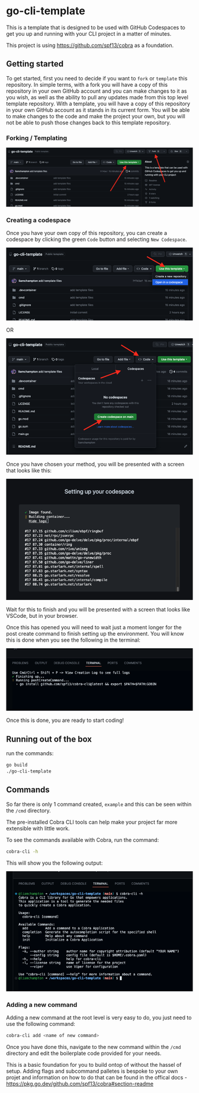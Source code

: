 # go-cli-template
This is a template that is designed to be used with GitHub Codespaces to get you up and running with your CLI project in a matter of minutes.

This project is using https://github.com/spf13/cobra as a foundation.

## Getting started

To get started, first you need to decide if you want to `fork` or `template` this repository. In simple terms, with a fork you will have a copy of this repository in your own GitHub account and you can make changes to it as you wish, as well as the ability to pull any updates made from this top level template repository. With a template, you will have a copy of this repository in your own GitHub account as it stands in its current form. You will be able to make changes to the code and make the project your own, but you will not be able to push those changes back to this template repository.

### Forking / Templating

![Forking or templating](./assets/fork-or-template.png)

### Creating a codespace

Once you have your own copy of this repository, you can create a codespace by clicking the green `Code` button and selecting `New Codespace`.

![Template codespace](./assets/template-button.png)

OR

![Codeing codespace](./assets/code-button.png)

Once you have chosen your method, you will be presented with a screen that looks like this:

![Codespace creation](./assets/codespace-setup.png)

Wait for this to finish and you will be presented with a screen that looks like VSCode, but in your browser.

Once this has opened you will need to wait just a moment longer for the post create command to finish setting up the environment. You will know this is done when you see the following in the terminal:

![Post create command](./assets/post-create-command.png)

Once this is done, you are ready to start coding!

## Running out of the box
run the commands:

```bash
go build
./go-cli-template
```

## Commands

So far there is only 1 command created, `example` and this can be seen within the `/cmd` directory.

The pre-installed Cobra CLI tools can help make your project far more extensible with little work.

To see the commands available with Cobra, run the command: 

```bash
cobra-cli -h
```

This will show you the following output:

![Cobra CLI help](./assets/cobra-cli.png)

### Adding a new command

Adding a new command at the root level is very easy to do, you just need to use the following command:

```bash
cobra-cli add <name of new command>
```

Once you have done this, navigate to the new command within the `/cmd` directory and edit the boilerplate code provided for your needs.

This is a basic foundation for you to build ontop of without the hassel of setup. Adding flags and subcommand palletes is bespoke to your own projet and information on how to do that can be found in the offical docs - https://pkg.go.dev/github.com/spf13/cobra#section-readme

